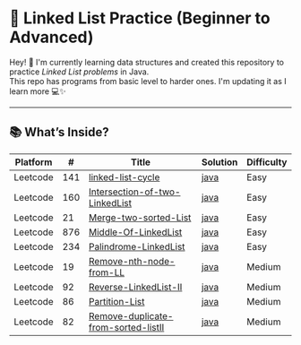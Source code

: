 # 🔗 Linked List Practice (Beginner to Advanced)

Hey! 👋 I'm currently learning data structures and created this repository to practice *Linked List problems* in Java.  
This repo has programs from basic level to harder ones. I'm updating it as I learn more 💻✨

---

## 📚 What’s Inside?

| Platform| # | Title | Solution | Difficulty | 
|-------- | --- | ----- | -------- | ---------- | 
|Leetcode|141|[linked-list-cycle](https://leetcode.com/problems/linked-list-cycle/description/)|[java](https://github.com/Vishwa-V25/DSA-LeetCode/tree/main/LinkedList/Linked%20list%20cycle)|Easy|
|Leetcode|160|[Intersection-of-two-LinkedList](https://leetcode.com/problems/intersection-of-two-linked-lists/description/)|[java](https://github.com/Vishwa-V25/DSA-LeetCode/tree/main/LinkedList/Intersection%20of%20Two%20LinkedList)|Easy|
|Leetcode|21|[Merge-two-sorted-List](https://leetcode.com/problems/merge-two-sorted-lists/description/)|[java](https://github.com/Vishwa-V25/DSA-LeetCode/tree/main/LinkedList/Merge%20two%20sorted%20list)|Easy|
|Leetcode|876|[Middle-Of-LinkedList](https://leetcode.com/problems/middle-of-the-linked-list/description/)|[java](https://github.com/Vishwa-V25/DSA-LeetCode/tree/main/LinkedList/Middle%20of%20the%20Linkedlist)|Easy|
|Leetcode|234|[Palindrome-LinkedList](https://leetcode.com/problems/palindrome-linked-list/description/)|[java](https://github.com/Vishwa-V25/DSA-LeetCode/tree/main/LinkedList/Palindrome%20Linkedlist)|Easy|
|Leetcode|19|[Remove-nth-node-from-LL](https://leetcode.com/problems/remove-nth-node-from-end-of-list/description/)|[java](https://github.com/Vishwa-V25/DSA-LeetCode/tree/main/LinkedList/%20Remove%20Nth%20Node%20From%20End%20of%20List)|Medium|
|Leetcode|92|[Reverse-LinkedList-II](https://leetcode.com/problems/reverse-linked-list-ii/description/)|[java](https://github.com/Vishwa-V25/DSA-LeetCode/tree/main/LinkedList/Reverse%20Linked%20List%20II)|Medium|
|Leetcode|86|[Partition-List](https://github.com/Vishwa-V25/DSA-LeetCode/tree/main/LinkedList/Partition%20List)|[java](https://github.com/Vishwa-V25/DSA-LeetCode/tree/main/LinkedList/Partition%20List)|Medium|
|Leetcode|82|[Remove-duplicate-from-sorted-listII ](https://leetcode.com/problems/remove-duplicates-from-sorted-list-ii/description/)|[java](https://github.com/Vishwa-V25/DSA-LeetCode/tree/main/LinkedList/Remove%20Duplicates%20from%20Sorted%20List%20II)|Medium|


